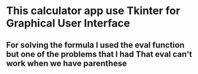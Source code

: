 # This calculator app use Tkinter for Graphical User Interface
## For solving the formula I used the eval function but one of the problems that I had That eval can't work when we have parenthese